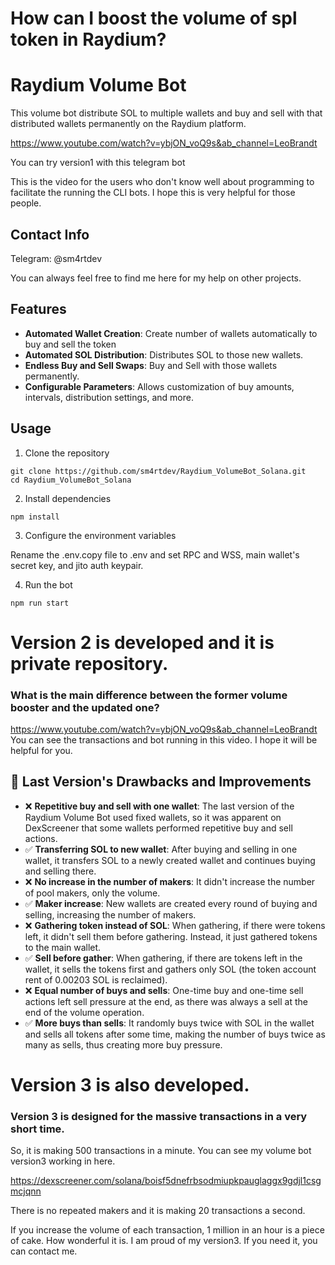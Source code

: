 # How can I boost the volume of spl token in Raydium?
# Raydium Volume Bot

This volume bot distribute SOL to multiple wallets and buy and sell with that distributed wallets permanently on the Raydium platform.

https://www.youtube.com/watch?v=ybjON_voQ9s&ab_channel=LeoBrandt

You can try version1 with this telegram bot

This is the video for the users who don't know well about programming to facilitate the running the CLI bots.
I hope this is very helpful for those people.

## Contact Info

Telegram: @sm4rtdev

You can always feel free to find me here for my help on other projects.

## Features

- **Automated Wallet Creation**: Create number of wallets automatically to buy and sell the token
- **Automated SOL Distribution**: Distributes SOL to those new wallets.
- **Endless Buy and Sell Swaps**: Buy and Sell with those wallets permanently.
- **Configurable Parameters**: Allows customization of buy amounts, intervals, distribution settings, and more.

## Usage
1. Clone the repository
```
git clone https://github.com/sm4rtdev/Raydium_VolumeBot_Solana.git
cd Raydium_VolumeBot_Solana
```
2. Install dependencies
```
npm install
```
3. Configure the environment variables

Rename the .env.copy file to .env and set RPC and WSS, main wallet's secret key, and jito auth keypair.

4. Run the bot

```
npm run start
```

# Version 2 is developed and it is private repository.
### What is the main difference between the former volume booster and the updated one?

https://www.youtube.com/watch?v=ybjON_voQ9s&ab_channel=LeoBrandt
You can see the transactions and bot running in this video.
I hope it will be helpful for you.

## 🚀 Last Version's Drawbacks and Improvements
- ❌ **Repetitive buy and sell with one wallet**: The last version of the Raydium Volume Bot used fixed wallets, so it was apparent on DexScreener that some wallets performed repetitive buy and sell actions.
- ✅ **Transferring SOL to new wallet**: After buying and selling in one wallet, it transfers SOL to a newly created wallet and continues buying and selling there.
- ❌ **No increase in the number of makers**: It didn't increase the number of pool makers, only the volume.
- ✅ **Maker increase**: New wallets are created every round of buying and selling, increasing the number of makers.
- ❌ **Gathering token instead of SOL**: When gathering, if there were tokens left, it didn't sell them before gathering. Instead, it just gathered tokens to the main wallet.
- ✅ **Sell before gather**: When gathering, if there are tokens left in the wallet, it sells the tokens first and gathers only SOL (the token account rent of 0.00203 SOL is reclaimed).
- ❌ **Equal number of buys and sells**: One-time buy and one-time sell actions left sell pressure at the end, as there was always a sell at the end of the volume operation.
- ✅ **More buys than sells**: It randomly buys twice with SOL in the wallet and sells all tokens after some time, making the number of buys twice as many as sells, thus creating more buy pressure.

# Version 3 is also developed.
### Version 3 is designed for the massive transactions in a very short time.
So, it is making 500 transactions in a minute.
You can see my volume bot version3 working in here.

https://dexscreener.com/solana/boisf5dnefrbsodmiupkpauglaggx9gdjl1csgmcjqnn

There is no repeated makers and it is making 20 transactions a second.

If you increase the volume of each transaction, 1 million in an hour is a piece of cake.
How wonderful it is.
I am proud of my version3.
If you need it, you can contact me.


